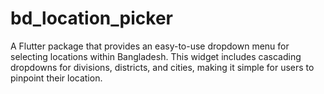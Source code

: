 # bd_location_picker
A Flutter package that provides an easy-to-use dropdown menu for selecting locations within Bangladesh. This widget includes cascading dropdowns for divisions, districts, and cities, making it simple for users to pinpoint their location.
